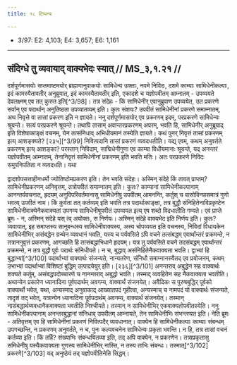 ```yaml
---
title: १८ टिप्पन्यः

---
```

- 3/97: E2: 4,103; E4: 3,657; E6: 1,161

____________________________________________


## संदिग्धे तु व्यवायाद् वाक्यभेदः स्यात् // MS_३,१.२१ //

दर्शपूर्णमासयोः सप्तमाष्टमयोर् ब्राह्मणानुवाकयोः सामिधेन्य उक्ताः, नवमे निविदः, दशमे काम्याः सामिधेनीकल्पाः, इदं कामस्यैतावतीर् अनुब्रूयात्, इदं कामस्यैतावतीर् इति, एकादशे च यज्ञोपवीतम् आम्नातम् - उपव्ययते देवलक्ष्मम् एव तत् कुरुत इति[^3/98]। तत्र संदेहः - किं सामिधेनीर् एवानुब्रुवाण उपव्ययेत, उत प्रकरणे सर्वान् एव पदार्थान् अनुतिष्ठता उपव्यातव्यम् इति। कुतः संशयः? उपवीतं सामिधेनीनां प्रकरणे समाम्नातम्, अथ निवृत्ते वा तासां प्रकरण इति न ज्ञायते।
ननु दर्शपूर्णमासयोर् एव प्रकरणम् इदम्, परप्रकरणे सामिधेन्यः श्रूयन्ते। सत्यं परप्रकरणे श्रूयन्ते। तथापि तासाम् अवान्तरप्रकरणम् अपरम्, भवति हि, सामिधेनीर् अनुब्रूयाद् इति विशेषाकाङ्क्षं वचनम्, येन तत्संनिधाव् अभिधीयमानं तस्येति ज्ञायते। कथं पुनर् निवृत्तं तासां प्रकरणम् इत्य् आशङ्क्यते? [२३५][^3/99] निवित्पदानि तासां प्रकरणं व्यवदधतीति। यद्य् एवम्, कथम् अनुवर्तते प्रकरणम् इत्य् आशङ्का? परस्तान् निविदाम्, साद्मिधेनीगुणा एव काम्या विधीयमानाः श्रूयन्ते, यद् अनन्तरं यज्ञोपवीतम् आम्नातम्, तेनानिवृत्तं सामिधेनीनां प्रकरणम् इति भवति मतिः। अतः परप्रकरणे निविदः समुपनिपतिता न व्यवदधति। यथा

द्वादशोपसत्ताहीनधर्मो ज्योतिष्टोमप्रकरण इति। तेन भवति संदेहः।
अस्मिन् संदेहे किं तावत् प्राप्तम्? सामिधेनीप्रकरणम् अनिवृत्तम्, तत्रोपवीतं समाम्नातम् इति। कुतः? काम्यानां सामिधेनीकल्पानाम् आनन्तर्यवचनात्, हृदयम् अनुविपरिवर्तमानासु सामिधेनीषु उपवीतम् आमनन्ति, कर्तुश् च वासोविन्यासमात्रं गुणो भवत्य् उपवीतं नाम। किं कुर्वता तत् कर्तव्यम् इति भवति तत्र पदार्थाकाङ्क्षा, तत्र बुद्धौ संनिहितेनाविप्रकृष्टेन सामिधेनीवाक्येनैकवाक्यतां उपगम्य सामिधेनीषूपवीतं उपव्ययत इत्य् एष शब्दो विदधातीति गम्यते।
एवं प्राप्ते ब्रूमः - न, अस्मिन् संदेहे यस् त्व् अयोक्तः, स निर्णयः। अस्मिन् संदेहे वाक्यभेद इति निर्णय इति। कुतः? व्यवायात्, इह समाप्तस्य सानुबन्धस्य सामिधेनीवाक्यस्य, अस्य चोपव्ययत इति वचनस्य, निविदां विधायकेन सामिधेनीभिर् असंबद्धेन ग्रन्थेन व्यवधानं भवति, यस्य च पर्यवसिते ऽपि वचने तत्संबद्धम् एवार्थान्तरं प्रक्रमन्ते, न तत्राननुवृत्तं प्रकरणम्, आगच्छति हि तत्संबद्धाभिधाने हृदयम्। यत्र तु पर्यवसिते वचने तदसंबद्धम् एवार्थान्तरं प्रक्रमन्ते, न तत्र बुद्धौ पूर्वः पदार्थः संनिधीयते। न च, बुद्धाव् असंनिहितेनैकवाक्यता भवति। द्वाभ्यां हि बुद्धाभ्यां[^3/100] पदार्थाभ्यां वाक्यार्थः संजन्यते, नान्यतरेण, संनिधौ समाम्नानस्यैतद् एव प्रयोजनम्, कथम् उभाभ्यां पदार्थाभ्यां विशिष्टां बुद्धिम् उत्पादयेयुर् इति। [२३६][^3/101] अनन्तराव् अबुद्धेन सह वाक्यार्थः शक्यते कर्तुम्, असंबद्धपदोच्चारणे च नानन्तराव् अबुद्धो भवति। तस्माद् व्यवहितेन सह नैकवाक्यता भवतीति।
अथान्येन प्रकारेण ध्यानादिना पूर्वपदार्थम् अवगम्य, वाक्यार्थं संजनयेत्। अवैदिकः स पुरुषबुद्धिर् पूर्वको वाक्यार्थो भवेत्, यथा, अन्यस्माद् अनुवाकाद् आख्यातपदं गृहीत्वा, अन्यस्माच् च नामपदं यो वाक्यार्थः संजन्यते, तादृशं तद् भवेत्, यत्रान्येन ध्यानादिना पूर्वपदार्थम् अवगम्य, वाक्यार्थं संजनयेत्। तस्मान् नासंबद्धार्थव्यवधानैकवाक्यता भवतीति निश्चीयते। तस्मान् न सामिधेनीभिर् एकवाक्यतोपवीतस्येति। ननु सामिधेनीकल्पानाम् अनन्तरबुद्धानां संनिधाव् उपवीतम् आम्नायते, तेन सामिधेनीभिः संभन्त्स्यत इति। नेति ब्रूमः - अतिवृत्तम् एव हि सामिधेनीनां प्रकरणं निवित्पदैर् व्यवधानात्। वाक्येन हि
सामिधेनीकल्पाः काम्याः संबन्धम् उपगच्छन्ति, न प्रकरणम् अनुवर्तते, न च, पुनः कल्पवचनेन सामिधेन्यः प्रकृता भवन्ति। न हि, तत्र तासां वचनं कर्तव्या इति। किं तर्हि? संख्याभिः संबन्धयितव्या इति, तद् अपि वाक्येन, न प्रकरणेन। तत्राप्रकृतासु समिधेनीषु यस्यैकवाक्यता गुणस्य सामिधेनीभिर् नास्ति, न तस्य ताभिः संबन्धः। तस्मात्[^3/102] प्रकरणे[^3/103] यद् अनुष्ठेयं तद् यज्ञोपवीतिनेति सिद्धम्।
